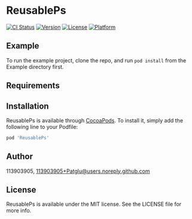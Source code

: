 # ReusablePs

[![CI Status](https://img.shields.io/travis/113903905/ReusablePs.svg?style=flat)](https://travis-ci.org/113903905/ReusablePs)
[![Version](https://img.shields.io/cocoapods/v/ReusablePs.svg?style=flat)](https://cocoapods.org/pods/ReusablePs)
[![License](https://img.shields.io/cocoapods/l/ReusablePs.svg?style=flat)](https://cocoapods.org/pods/ReusablePs)
[![Platform](https://img.shields.io/cocoapods/p/ReusablePs.svg?style=flat)](https://cocoapods.org/pods/ReusablePs)

## Example

To run the example project, clone the repo, and run `pod install` from the Example directory first.

## Requirements

## Installation

ReusablePs is available through [CocoaPods](https://cocoapods.org). To install
it, simply add the following line to your Podfile:

```ruby
pod 'ReusablePs'
```

## Author

113903905, 113903905+Patglu@users.noreply.github.com

## License

ReusablePs is available under the MIT license. See the LICENSE file for more info.
